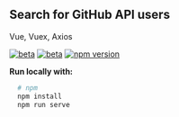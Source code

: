 ## Search for GitHub API users
Vue, Vuex, Axios

[![beta](https://img.shields.io/badge/npm-%5E3.0.11-blue)](https://www.npmjs.com/package/vue/v/next)
[![beta](https://img.shields.io/badge/npm-%5E3.6.2-blue)](https://www.npmjs.com/package/vuex/v/next)
[![npm version](https://img.shields.io/badge/npm-%5E0.21.1-orange)](https://www.npmjs.org/package/axios)
<br />

**Run locally with:**

```bash
  # npm
  npm install
  npm run serve
  ```
